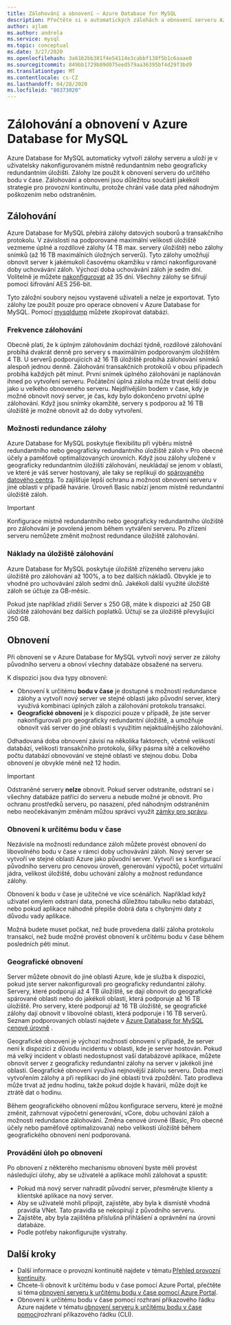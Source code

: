 ```yaml
---
title: Zálohování a obnovení – Azure Database for MySQL
description: Přečtěte si o automatických zálohách a obnovení serveru Azure Database for MySQL.
author: ajlam
ms.author: andrela
ms.service: mysql
ms.topic: conceptual
ms.date: 3/27/2020
ms.openlocfilehash: 3a6162bb381f4e54114e3cabbf138f5b1c6aaae0
ms.sourcegitcommit: 849bb1729b89d075eed579aa36395bf4d29f3bd9
ms.translationtype: MT
ms.contentlocale: cs-CZ
ms.lasthandoff: 04/28/2020
ms.locfileid: "80373020"
---
```

# <a name="backup-and-restore-in-azure-database-for-mysql"></a>Zálohování a obnovení v Azure Database for MySQL

Azure Database for MySQL automaticky vytvoří zálohy serveru a uloží je v uživatelsky nakonfigurovaném místně redundantním nebo geograficky redundantním úložišti. Zálohy lze použít k obnovení serveru do určitého bodu v čase. Zálohování a obnovení jsou důležitou součástí jakékoli strategie pro provozní kontinuitu, protože chrání vaše data před náhodným poškozením nebo odstraněním.

## <a name="backups"></a>Zálohování

Azure Database for MySQL přebírá zálohy datových souborů a transakčního protokolu. V závislosti na podporované maximální velikosti úložiště vezmeme úplné a rozdílové zálohy (4 TB max. servery úložiště) nebo zálohy snímků (až 16 TB maximálních úložných serverů). Tyto zálohy umožňují obnovit server k jakémukoli časovému okamžiku v rámci nakonfigurované doby uchovávání záloh. Výchozí doba uchovávání záloh je sedm dní. Volitelně je můžete [nakonfigurovat](howto-restore-server-portal.md#set-backup-configuration) až 35 dní. Všechny zálohy se šifrují pomocí šifrování AES 256-bit.

Tyto záložní soubory nejsou vystavené uživateli a nelze je exportovat. Tyto zálohy lze použít pouze pro operace obnovení v Azure Database for MySQL. Pomocí [mysqldump](concepts-migrate-dump-restore.md) můžete zkopírovat databázi.

### <a name="backup-frequency"></a>Frekvence zálohování

Obecně platí, že k úplným zálohováním dochází týdně, rozdílové zálohování probíhá dvakrát denně pro servery s maximálním podporovaným úložištěm 4 TB. U serverů podporujících až 16 TB úložiště probíhá zálohování snímků alespoň jednou denně. Zálohování transakčních protokolů v obou případech probíhá každých pět minut. První snímek úplného zálohování je naplánován ihned po vytvoření serveru. Počáteční úplná záloha může trvat delší dobu jako u velkého obnoveného serveru. Nejdřívějším bodem v čase, kdy je možné obnovit nový server, je čas, kdy bylo dokončeno prvotní úplné zálohování. Když jsou snímky okamžité, servery s podporou až 16 TB úložiště je možné obnovit až do doby vytvoření.

### <a name="backup-redundancy-options"></a>Možnosti redundance zálohy

Azure Database for MySQL poskytuje flexibilitu při výběru místně redundantního nebo geograficky redundantního úložiště záloh v Pro obecné účely a paměťově optimalizovaných úrovních. Když jsou zálohy uložené v geograficky redundantním úložišti zálohování, neukládají se jenom v oblasti, ve které je váš server hostovaný, ale taky se replikují do [spárovaného datového centra](https://docs.microsoft.com/azure/best-practices-availability-paired-regions). To zajišťuje lepší ochranu a možnost obnovení serveru v jiné oblasti v případě havárie. Úroveň Basic nabízí jenom místně redundantní úložiště záloh.

> [!IMPORTANT]
> Konfigurace místně redundantního nebo geograficky redundantního úložiště pro zálohování je povolená jenom během vytváření serveru. Po zřízení serveru nemůžete změnit možnost redundance úložiště zálohování.

### <a name="backup-storage-cost"></a>Náklady na úložiště zálohování

Azure Database for MySQL poskytuje úložiště zřízeného serveru jako úložiště pro zálohování až 100%, a to bez dalších nákladů. Obvykle je to vhodné pro uchovávání záloh sedmi dnů. Jakékoli další využité úložiště záloh se účtuje za GB-měsíc.

Pokud jste například zřídili Server s 250 GB, máte k dispozici až 250 GB úložiště zálohování bez dalších poplatků. Účtují se za úložiště převyšující 250 GB.

## <a name="restore"></a>Obnovení

Při obnovení se v Azure Database for MySQL vytvoří nový server ze zálohy původního serveru a obnoví všechny databáze obsažené na serveru.

K dispozici jsou dva typy obnovení:

- Obnovení k určitému **bodu v čase** je dostupné s možností redundance zálohy a vytvoří nový server ve stejné oblasti jako původní server, který využívá kombinaci úplných záloh a zálohování protokolu transakcí.
- **Geografické obnovení** je k dispozici pouze v případě, že jste server nakonfigurovali pro geograficky redundantní úložiště, a umožňuje obnovit váš server do jiné oblasti s využitím nejaktuálnějšího zálohování.

Odhadovaná doba obnovení závisí na několika faktorech, včetně velikostí databází, velikosti transakčního protokolu, šířky pásma sítě a celkového počtu databází obnovování ve stejné oblasti ve stejnou dobu. Doba obnovení je obvykle méně než 12 hodin.

> [!IMPORTANT]
> Odstraněné servery **nelze** obnovit. Pokud server odstraníte, odstraní se i všechny databáze patřící do serveru a nebude možné je obnovit. Pro ochranu prostředků serveru, po nasazení, před náhodným odstraněním nebo neočekávaným změnám můžou správci využít [zámky pro správu](https://docs.microsoft.com/azure/azure-resource-manager/resource-group-lock-resources).

### <a name="point-in-time-restore"></a>Obnovení k určitému bodu v čase

Nezávisle na možnosti redundance záloh můžete provést obnovení do libovolného bodu v čase v rámci doby uchovávání záloh. Nový server se vytvoří ve stejné oblasti Azure jako původní server. Vytvoří se s konfigurací původního serveru pro cenovou úroveň, generování výpočtů, počet virtuální jádra, velikost úložiště, dobu uchování zálohy a možnost redundance zálohy.

Obnovení k bodu v čase je užitečné ve více scénářích. Například když uživatel omylem odstraní data, ponechá důležitou tabulku nebo databázi, nebo pokud aplikace náhodně přepíše dobrá data s chybnými daty z důvodu vady aplikace.

Možná budete muset počkat, než bude provedena další záloha protokolu transakcí, než bude možné provést obnovení k určitému bodu v čase během posledních pěti minut.

### <a name="geo-restore"></a>Geografické obnovení

Server můžete obnovit do jiné oblasti Azure, kde je služba k dispozici, pokud jste server nakonfigurovali pro geograficky redundantní zálohy. Servery, které podporují až 4 TB úložiště, se dají obnovit do geografické spárované oblasti nebo do jakékoli oblasti, která podporuje až 16 TB úložiště. Pro servery, které podporují až 16 TB úložiště, se geografické zálohy dají obnovit v libovolné oblasti, která podporuje i 16 TB serverů. Seznam podporovaných oblastí najdete v [Azure Database for MySQL cenové úrovně](concepts-pricing-tiers.md) .

Geografické obnovení je výchozí možností obnovení v případě, že server není k dispozici z důvodu incidentu v oblasti, kde je server hostován. Pokud má velký incident v oblasti nedostupnost vaší databázové aplikace, můžete obnovit server z geograficky redundantní zálohy na server v jakékoli jiné oblasti. Geografické obnovení využívá nejnovější zálohu serveru. Doba mezi vytvořením zálohy a při replikaci do jiné oblasti trvá zpoždění. Tato prodleva může trvat až jednu hodinu, takže pokud dojde k havárii, může dojít ke ztrátě dat o hodinu.

Během geografického obnovení můžou konfigurace serveru, které je možné změnit, zahrnovat výpočetní generování, vCore, dobu uchování záloh a možnosti redundance zálohování. Změna cenové úrovně (Basic, Pro obecné účely nebo paměťově optimalizovaná) nebo velikosti úložiště během geografického obnovení není podporovaná.

### <a name="perform-post-restore-tasks"></a>Provádění úloh po obnovení

Po obnovení z některého mechanismu obnovení byste měli provést následující úlohy, aby se uživatelé a aplikace mohli zálohovat a spustit:

- Pokud má nový server nahradit původní server, přesměrujte klienty a klientské aplikace na nový server.
- Aby se uživatelé mohli připojit, zajistěte, aby byla k dismístě vhodná pravidla VNet. Tato pravidla se nekopírují z původního serveru.
- Zajistěte, aby byla zajištěna příslušná přihlášení a oprávnění na úrovni databáze.
- Podle potřeby nakonfigurujte výstrahy.

## <a name="next-steps"></a>Další kroky

- Další informace o provozní kontinuitě najdete v tématu [Přehled provozní kontinuity](concepts-business-continuity.md).
- Chcete-li obnovit k určitému bodu v čase pomocí Azure Portal, přečtěte si téma [obnovení serveru k určitému bodu v čase pomocí Azure Portal](howto-restore-server-portal.md).
- Obnovení k určitému bodu v čase pomocí rozhraní příkazového řádku Azure najdete v tématu [obnovení serveru k určitému bodu v čase pomocí](howto-restore-server-cli.md)rozhraní příkazového řádku (CLI).
